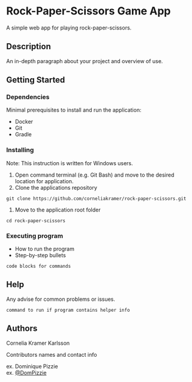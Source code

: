 # Rock-Paper-Scissors Game App

A simple web app for playing rock-paper-scissors. 

## Description

An in-depth paragraph about your project and overview of use.

## Getting Started

### Dependencies
Minimal prerequisites to install and run the application:
* Docker
* Git
* Gradle

### Installing
Note: This instruction is written for Windows users. 
1. Open command terminal (e.g. Git Bash) and move to the desired location for application. 
1. Clone the applications repository 
```
git clone https://github.com/corneliakramer/rock-paper-scissors.git
```
1. Move to the application root folder
```
cd rock-paper-scissors
```

### Executing program

* How to run the program
* Step-by-step bullets
```
code blocks for commands
```

## Help

Any advise for common problems or issues.
```
command to run if program contains helper info
```

## Authors

Cornelia Kramer Karlsson

Contributors names and contact info

ex. Dominique Pizzie  
ex. [@DomPizzie](https://twitter.com/dompizzie)
